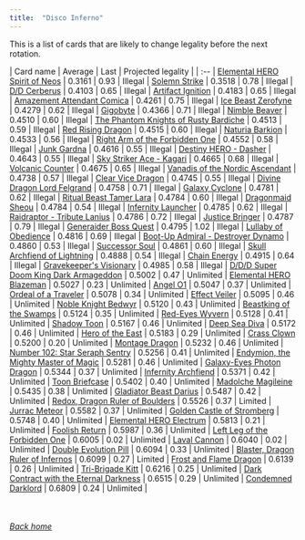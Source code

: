 ```yaml
---
title:  "Disco Inferno"
---
```


This is a list of cards that are likely to change legality before the next rotation.

| Card name | Average | Last | Projected legality |
| :-- |
[Elemental HERO Spirit of Neos](https://db.ygoprodeck.com/card/?search=Elemental%20HERO%20Spirit%20of%20Neos) | 0.3161 | 0.93 | Illegal |
[Solemn Strike](https://db.ygoprodeck.com/card/?search=Solemn%20Strike) | 0.3518 | 0.78 | Illegal |
[D/D Cerberus](https://db.ygoprodeck.com/card/?search=D/D%20Cerberus) | 0.4103 | 0.65 | Illegal |
[Artifact Ignition](https://db.ygoprodeck.com/card/?search=Artifact%20Ignition) | 0.4183 | 0.65 | Illegal |
[Amazement Attendant Comica](https://db.ygoprodeck.com/card/?search=Amazement%20Attendant%20Comica) | 0.4261 | 0.75 | Illegal |
[Ice Beast Zerofyne](https://db.ygoprodeck.com/card/?search=Ice%20Beast%20Zerofyne) | 0.4279 | 0.62 | Illegal |
[Gigobyte](https://db.ygoprodeck.com/card/?search=Gigobyte) | 0.4366 | 0.71 | Illegal |
[Nimble Beaver](https://db.ygoprodeck.com/card/?search=Nimble%20Beaver) | 0.4510 | 0.60 | Illegal |
[The Phantom Knights of Rusty Bardiche](https://db.ygoprodeck.com/card/?search=The%20Phantom%20Knights%20of%20Rusty%20Bardiche) | 0.4513 | 0.59 | Illegal |
[Red Rising Dragon](https://db.ygoprodeck.com/card/?search=Red%20Rising%20Dragon) | 0.4515 | 0.60 | Illegal |
[Naturia Barkion](https://db.ygoprodeck.com/card/?search=Naturia%20Barkion) | 0.4533 | 0.56 | Illegal |
[Right Arm of the Forbidden One](https://db.ygoprodeck.com/card/?search=Right%20Arm%20of%20the%20Forbidden%20One) | 0.4552 | 0.58 | Illegal |
[Junk Gardna](https://db.ygoprodeck.com/card/?search=Junk%20Gardna) | 0.4616 | 0.55 | Illegal |
[Destiny HERO - Dasher](https://db.ygoprodeck.com/card/?search=Destiny%20HERO%20-%20Dasher) | 0.4643 | 0.55 | Illegal |
[Sky Striker Ace - Kagari](https://db.ygoprodeck.com/card/?search=Sky%20Striker%20Ace%20-%20Kagari) | 0.4665 | 0.68 | Illegal |
[Volcanic Counter](https://db.ygoprodeck.com/card/?search=Volcanic%20Counter) | 0.4675 | 0.65 | Illegal |
[Vanadis of the Nordic Ascendant](https://db.ygoprodeck.com/card/?search=Vanadis%20of%20the%20Nordic%20Ascendant) | 0.4738 | 0.57 | Illegal |
[Clear Vice Dragon](https://db.ygoprodeck.com/card/?search=Clear%20Vice%20Dragon) | 0.4745 | 0.55 | Illegal |
[Divine Dragon Lord Felgrand](https://db.ygoprodeck.com/card/?search=Divine%20Dragon%20Lord%20Felgrand) | 0.4758 | 0.71 | Illegal |
[Galaxy Cyclone](https://db.ygoprodeck.com/card/?search=Galaxy%20Cyclone) | 0.4781 | 0.62 | Illegal |
[Ritual Beast Tamer Lara](https://db.ygoprodeck.com/card/?search=Ritual%20Beast%20Tamer%20Lara) | 0.4784 | 0.60 | Illegal |
[Dragonmaid Sheou](https://db.ygoprodeck.com/card/?search=Dragonmaid%20Sheou) | 0.4784 | 0.54 | Illegal |
[Infernity Launcher](https://db.ygoprodeck.com/card/?search=Infernity%20Launcher) | 0.4785 | 0.62 | Illegal |
[Raidraptor - Tribute Lanius](https://db.ygoprodeck.com/card/?search=Raidraptor%20-%20Tribute%20Lanius) | 0.4786 | 0.72 | Illegal |
[Justice Bringer](https://db.ygoprodeck.com/card/?search=Justice%20Bringer) | 0.4787 | 0.79 | Illegal |
[Generaider Boss Quest](https://db.ygoprodeck.com/card/?search=Generaider%20Boss%20Quest) | 0.4795 | 1.02 | Illegal |
[Lullaby of Obedience](https://db.ygoprodeck.com/card/?search=Lullaby%20of%20Obedience) | 0.4816 | 0.69 | Illegal |
[Boot-Up Admiral - Destroyer Dynamo](https://db.ygoprodeck.com/card/?search=Boot-Up%20Admiral%20-%20Destroyer%20Dynamo) | 0.4860 | 0.53 | Illegal |
[Successor Soul](https://db.ygoprodeck.com/card/?search=Successor%20Soul) | 0.4861 | 0.60 | Illegal |
[Skull Archfiend of Lightning](https://db.ygoprodeck.com/card/?search=Skull%20Archfiend%20of%20Lightning) | 0.4888 | 0.54 | Illegal |
[Chain Energy](https://db.ygoprodeck.com/card/?search=Chain%20Energy) | 0.4915 | 0.64 | Illegal |
[Gravekeeper's Visionary](https://db.ygoprodeck.com/card/?search=Gravekeeper's%20Visionary) | 0.4985 | 0.58 | Illegal |
[D/D/D Super Doom King Dark Armageddon](https://db.ygoprodeck.com/card/?search=D/D/D%20Super%20Doom%20King%20Dark%20Armageddon) | 0.5002 | 0.47 | Unlimited |
[Elemental HERO Blazeman](https://db.ygoprodeck.com/card/?search=Elemental%20HERO%20Blazeman) | 0.5027 | 0.23 | Unlimited |
[Angel O1](https://db.ygoprodeck.com/card/?search=Angel%20O1) | 0.5047 | 0.37 | Unlimited |
[Ordeal of a Traveler](https://db.ygoprodeck.com/card/?search=Ordeal%20of%20a%20Traveler) | 0.5078 | 0.34 | Unlimited |
[Effect Veiler](https://db.ygoprodeck.com/card/?search=Effect%20Veiler) | 0.5095 | 0.46 | Unlimited |
[Noble Knight Bedwyr](https://db.ygoprodeck.com/card/?search=Noble%20Knight%20Bedwyr) | 0.5120 | 0.43 | Unlimited |
[Beastking of the Swamps](https://db.ygoprodeck.com/card/?search=Beastking%20of%20the%20Swamps) | 0.5124 | 0.35 | Unlimited |
[Red-Eyes Wyvern](https://db.ygoprodeck.com/card/?search=Red-Eyes%20Wyvern) | 0.5128 | 0.41 | Unlimited |
[Shadow Toon](https://db.ygoprodeck.com/card/?search=Shadow%20Toon) | 0.5167 | 0.46 | Unlimited |
[Deep Sea Diva](https://db.ygoprodeck.com/card/?search=Deep%20Sea%20Diva) | 0.5172 | 0.46 | Unlimited |
[Hero of the East](https://db.ygoprodeck.com/card/?search=Hero%20of%20the%20East) | 0.5183 | 0.29 | Unlimited |
[Crass Clown](https://db.ygoprodeck.com/card/?search=Crass%20Clown) | 0.5200 | 0.20 | Unlimited |
[Montage Dragon](https://db.ygoprodeck.com/card/?search=Montage%20Dragon) | 0.5232 | 0.46 | Unlimited |
[Number 102: Star Seraph Sentry](https://db.ygoprodeck.com/card/?search=Number%20102:%20Star%20Seraph%20Sentry) | 0.5256 | 0.41 | Unlimited |
[Endymion, the Mighty Master of Magic](https://db.ygoprodeck.com/card/?search=Endymion,%20the%20Mighty%20Master%20of%20Magic) | 0.5281 | 0.46 | Unlimited |
[Galaxy-Eyes Photon Dragon](https://db.ygoprodeck.com/card/?search=Galaxy-Eyes%20Photon%20Dragon) | 0.5344 | 0.37 | Unlimited |
[Infernity Archfiend](https://db.ygoprodeck.com/card/?search=Infernity%20Archfiend) | 0.5371 | 0.42 | Unlimited |
[Toon Briefcase](https://db.ygoprodeck.com/card/?search=Toon%20Briefcase) | 0.5402 | 0.40 | Unlimited |
[Madolche Magileine](https://db.ygoprodeck.com/card/?search=Madolche%20Magileine) | 0.5435 | 0.38 | Unlimited |
[Gladiator Beast Darius](https://db.ygoprodeck.com/card/?search=Gladiator%20Beast%20Darius) | 0.5487 | 0.42 | Unlimited |
[Redox, Dragon Ruler of Boulders](https://db.ygoprodeck.com/card/?search=Redox,%20Dragon%20Ruler%20of%20Boulders) | 0.5526 | 0.37 | Limited |
[Jurrac Meteor](https://db.ygoprodeck.com/card/?search=Jurrac%20Meteor) | 0.5582 | 0.37 | Unlimited |
[Golden Castle of Stromberg](https://db.ygoprodeck.com/card/?search=Golden%20Castle%20of%20Stromberg) | 0.5748 | 0.40 | Unlimited |
[Elemental HERO Electrum](https://db.ygoprodeck.com/card/?search=Elemental%20HERO%20Electrum) | 0.5813 | 0.21 | Unlimited |
[Foolish Return](https://db.ygoprodeck.com/card/?search=Foolish%20Return) | 0.5987 | 0.36 | Unlimited |
[Left Leg of the Forbidden One](https://db.ygoprodeck.com/card/?search=Left%20Leg%20of%20the%20Forbidden%20One) | 0.6005 | 0.02 | Unlimited |
[Laval Cannon](https://db.ygoprodeck.com/card/?search=Laval%20Cannon) | 0.6040 | 0.02 | Unlimited |
[Double Evolution Pill](https://db.ygoprodeck.com/card/?search=Double%20Evolution%20Pill) | 0.6094 | 0.33 | Unlimited |
[Blaster, Dragon Ruler of Infernos](https://db.ygoprodeck.com/card/?search=Blaster,%20Dragon%20Ruler%20of%20Infernos) | 0.6099 | 0.27 | Limited |
[Frost and Flame Dragon](https://db.ygoprodeck.com/card/?search=Frost%20and%20Flame%20Dragon) | 0.6139 | 0.26 | Unlimited |
[Tri-Brigade Kitt](https://db.ygoprodeck.com/card/?search=Tri-Brigade%20Kitt) | 0.6216 | 0.25 | Unlimited |
[Dark Contract with the Eternal Darkness](https://db.ygoprodeck.com/card/?search=Dark%20Contract%20with%20the%20Eternal%20Darkness) | 0.6515 | 0.29 | Unlimited |
[Condemned Darklord](https://db.ygoprodeck.com/card/?search=Condemned%20Darklord) | 0.6809 | 0.24 | Unlimited |

<br>

###### [Back home](index)